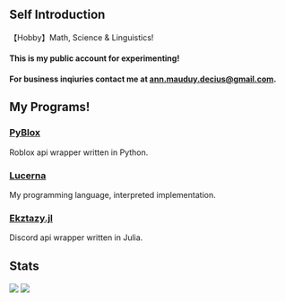 ## Self Introduction
【Hobby】Math, Science & Linguistics!

#### This is my public account for experimenting!
#### For business inqiuries contact me at ann.mauduy.decius@gmail.com.

## My Programs!
### [PyBlox](https://github.com/Kyando2/Pyblox)
Roblox api wrapper written in Python.
### [Lucerna](https://github.com/Kyando2/Lucerna)
My programming language, interpreted implementation.
### [Ekztazy.jl](https://github.com/Humans-of-Julia/Ekztazy.jl)
Discord api wrapper written in Julia.

## Stats
<img align="center" src="https://github-readme-stats.vercel.app/api?username=kyando2&theme=tokyonight&&langs_count=10">
<img align="center" src="https://github-readme-stats.vercel.app/api/top-langs/?username=kyando2&theme=tokyonight&hide=html,css,python,javascript&&langs_count=10">
